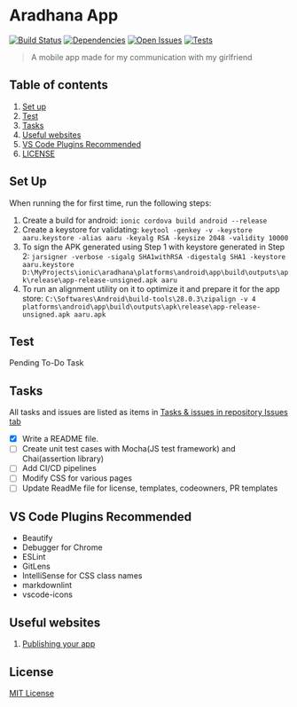 # Aradhana App

[![Build Status](https://travis-ci.com/immnk/mani-aradhana.svg?branch=master)](https://travis-ci.com/immnk/mani-aradhana) [![Dependencies](https://david-dm.org/immnk/mani-aradhana.svg)](https://david-dm.org/) [![Open Issues](https://img.shields.io/github/issues-raw/immnk/mani-aradhana.svg)](https://github.com/immnk/mani-aradhana/issues) [![Tests](https://img.shields.io/badge/tests-covered-inactive.svg)](https://github.com/immnk/mani-aradhana/issues/2)

> A mobile app made for my communication with my girlfriend

## Table of contents

1. [Set up](#set-up)
2. [Test](#test)
3. [Tasks](#tasks)
4. [Useful websites](#useful-websites)
5. [VS Code Plugins Recommended](#vs-code-plugins-recommended)
6. [LICENSE](#license)

## Set Up

When running the for first time, run the following steps:

1. Create a build for android: `ionic cordova build android --release`
2. Create a keystore for validating: `keytool -genkey -v -keystore aaru.keystore -alias aaru -keyalg RSA -keysize 2048 -validity 10000`
3. To sign the APK generated using Step 1 with keystore generated in Step 2: `jarsigner -verbose -sigalg SHA1withRSA -digestalg SHA1 -keystore aaru.keystore D:\MyProjects\ionic\aradhana\platforms\android\app\build\outputs\apk\release\app-release-unsigned.apk aaru`
4. To run an alignment utility on it to optimize it and prepare it for the app store: `C:\Softwares\Android\build-tools\28.0.3\zipalign -v 4 platforms\android\app\build\outputs\apk\release\app-release-unsigned.apk aaru.apk`

## Test

Pending To-Do Task

## Tasks

All tasks and issues are listed as items in [Tasks & issues in repository Issues tab](https://github.com/immnk/mani-aradhana/issues)

- [x] Write a README file.
- [ ] Create unit test cases with Mocha(JS test framework) and Chai(assertion library)
- [ ] Add CI/CD pipelines
- [ ] Modify CSS for various pages
- [ ] Update ReadMe file for license, templates, codeowners, PR templates

## VS Code Plugins Recommended

- Beautify
- Debugger for Chrome
- ESLint
- GitLens
- IntelliSense for CSS class names
- markdownlint
- vscode-icons

## Useful websites

1. [Publishing your app](https://ionicframework.com/docs/v1/guide/publishing.html)

## License

[MIT License](https://github.com/immnk/mani-aradhana/blob/master/LICENSE)
